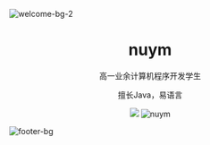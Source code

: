 ![welcome-bg-2](https://user-images.githubusercontent.com/50290580/124369381-11ed1800-dc74-11eb-90a9-2ff2073c3b97.jpg)

<h1 align="center">nuym</h1>

<p align="center">高一业余计算机程序开发学生</p>
<p align="center">擅长Java，易语言</p>

<a href="https://github.com/nuym">
</a>

<p align="center">
  <img src="https://github-readme-stats.vercel.app/api?username=nuym&show_icons=true&theme=white" />
  <img src="https://github-readme-stats.vercel.app/api/top-langs/?username=nuym&theme=light&layout=compact&hide=ruby&langs_count=8&card_width=300&hide_border=true" alt="nuym" />
</p>

![footer-bg](https://user-images.githubusercontent.com/50290580/124369382-144f7200-dc74-11eb-807a-f10a7a502dd9.jpg)
